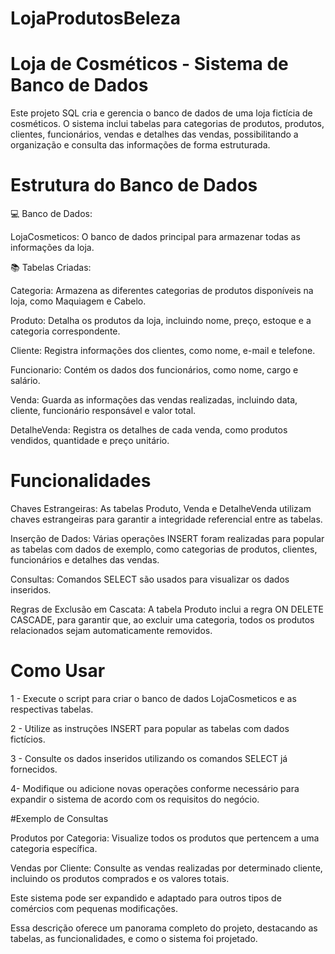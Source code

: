 # LojaProdutosBeleza

# Loja de Cosméticos - Sistema de Banco de Dados

Este projeto SQL cria e gerencia o banco de dados de uma loja fictícia de cosméticos. O sistema inclui tabelas para categorias de produtos, produtos, clientes, funcionários, vendas e detalhes das vendas, possibilitando a organização e consulta das informações de forma estruturada.

# Estrutura do Banco de Dados

💻 Banco de Dados:

LojaCosmeticos: O banco de dados principal para armazenar todas as informações da loja.


📚 Tabelas Criadas:


Categoria: Armazena as diferentes categorias de produtos disponíveis na loja, como Maquiagem e Cabelo.

Produto: Detalha os produtos da loja, incluindo nome, preço, estoque e a categoria correspondente.

Cliente: Registra informações dos clientes, como nome, e-mail e telefone.

Funcionario: Contém os dados dos funcionários, como nome, cargo e salário.

Venda: Guarda as informações das vendas realizadas, incluindo data, cliente, funcionário responsável e valor total.

DetalheVenda: Registra os detalhes de cada venda, como produtos vendidos, quantidade e preço unitário.


# Funcionalidades


Chaves Estrangeiras: As tabelas Produto, Venda e DetalheVenda utilizam chaves estrangeiras para garantir a integridade referencial entre as tabelas.

Inserção de Dados: Várias operações INSERT foram realizadas para popular as tabelas com dados de exemplo, como categorias de produtos, clientes, funcionários e detalhes das vendas.

Consultas: Comandos SELECT são usados para visualizar os dados inseridos.

Regras de Exclusão em Cascata: A tabela Produto inclui a regra ON DELETE CASCADE, para garantir que, ao excluir uma categoria, todos os produtos relacionados sejam automaticamente removidos.



# Como Usar


1 - Execute o script para criar o banco de dados LojaCosmeticos e as respectivas tabelas.

2 - Utilize as instruções INSERT para popular as tabelas com dados fictícios.

3 - Consulte os dados inseridos utilizando os comandos SELECT já fornecidos.

4- Modifique ou adicione novas operações conforme necessário para expandir o sistema de acordo com os requisitos do negócio.



#Exemplo de Consultas


Produtos por Categoria: Visualize todos os produtos que pertencem a uma categoria específica.

Vendas por Cliente: Consulte as vendas realizadas por determinado cliente, incluindo os produtos comprados e os valores totais.


Este sistema pode ser expandido e adaptado para outros tipos de comércios com pequenas modificações.


Essa descrição oferece um panorama completo do projeto, destacando as tabelas, as funcionalidades, e como o sistema foi projetado.







